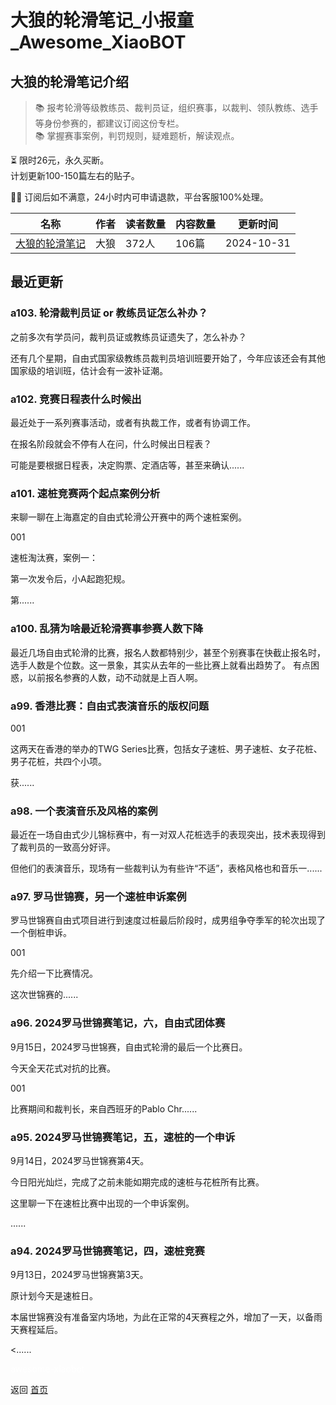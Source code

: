 # 大狼的轮滑笔记_小报童_Awesome_XiaoBOT

## 大狼的轮滑笔记介绍
> 📚 报考轮滑等级教练员、裁判员证，组织赛事，以裁判、领队教练、选手等身份参赛的，都建议订阅这份专栏。    
📚 掌握赛事案例，判罚规则，疑难题析，解读观点。    
    
⏳ 限时26元，永久买断。    
计划更新100-150篇左右的贴子。    
    
👩‍💻 订阅后如不满意，24小时内可申请退款，平台客服100%处理。  
  


|名称|作者|读者数量|内容数量|更新时间|
|---|---|---|---|---|
|[大狼的轮滑笔记](https://xiaobot.net/p/DalangNotes_01?refer=9c3f1c95-a052-465a-9902-f6d75080262a)|大狼|372人|106篇|2024-10-31|

## 最近更新
### a103. 轮滑裁判员证 or 教练员证怎么补办？

之前多次有学员问，裁判员证或教练员证遗失了，怎么补办？

还有几个星期，自由式国家级教练员裁判员培训班要开始了，今年应该还会有其他国家级的培训班，估计会有一波补证潮。

### a102. 竞赛日程表什么时候出

最近处于一系列赛事活动，或者有执裁工作，或者有协调工作。

在报名阶段就会不停有人在问，什么时候出日程表？

可能是要根据日程表，决定购票、定酒店等，甚至来确认......

### a101. 速桩竞赛两个起点案例分析

来聊一聊在上海嘉定的自由式轮滑公开赛中的两个速桩案例。

001

速桩淘汰赛，案例一：

第一次发令后，小A起跑犯规。

第......

### a100. 乱猜为啥最近轮滑赛事参赛人数下降

最近几场自由式轮滑的比赛，报名人数都特别少，甚至个别赛事在快截止报名时，选手人数是个位数。这一景象，其实从去年的一些比赛上就看出趋势了。
有点困惑，以前报名参赛的人数，动不动就是上百人啊。

### a99. 香港比赛：自由式表演音乐的版权问题

001

这两天在香港的举办的TWG Series比赛，包括女子速桩、男子速桩、女子花桩、男子花桩，共四个小项。

获......

### a98. 一个表演音乐及风格的案例

最近在一场自由式少儿锦标赛中，有一对双人花桩选手的表现突出，技术表现得到了裁判员的一致高分好评。

但他们的表演音乐，现场有一些裁判认为有些许“不适”，表格风格也和音乐一......

### a97. 罗马世锦赛，另一个速桩申诉案例

罗马世锦赛自由式项目进行到速度过桩最后阶段时，成男组争夺季军的轮次出现了一个倒桩申诉。

001

先介绍一下比赛情况。

这次世锦赛的......

### a96. 2024罗马世锦赛笔记，六，自由式团体赛

9月15日，2024罗马世锦赛，自由式轮滑的最后一个比赛日。

今天全天花式对抗的比赛。

001

比赛期间和裁判长，来自西班牙的Pablo Chr......

### a95. 2024罗马世锦赛笔记，五，速桩的一个申诉

9月14日，2024罗马世锦赛第4天。

今日阳光灿烂，完成了之前未能如期完成的速桩与花桩所有比赛。

这里聊一下在速桩比赛中出现的一个申诉案例。

......

### a94. 2024罗马世锦赛笔记，四，速桩竞赛

9月13日，2024罗马世锦赛第3天。

原计划今天是速桩日。

本届世锦赛没有准备室内场地，为此在正常的4天赛程之外，增加了一天，以备雨天赛程延后。

<......


<a href="https://github.com/Reno9527/awesome-xiaobot" style="color: white; text-decoration: none;">awesome-xiaobot</a>

返回 [首页](../README.md)
